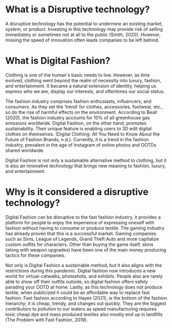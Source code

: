 # What is a Disruptive technology?
A disruptive technology has the potential to undermine an existing market, system, or product. Investing in this technology may provide risk of selling immediately or sometimes not at all to the public (Smith, 2020). However, missing the speed of innovation often leads companies to be left behind.

# What is Digital Fashion?
Clothing is one of the human's basic needs to live. However, as time evolved, clothing went beyond the realm of necessity into luxury, fashion, and entertainment. It became a natural extension of identity, helping us express who we are, display our interests, and oftentimes our social status. 

The fashion industry comprises fashion enthusiasts, influencers, and consumers. As they set the ‘trend’ for clothes, accessories, footwear, etc., so do the rise of harmful effects on the environment. According to Beall (2020), the fashion industry accounts for 10% of all greenhouse gas emissions worldwide. Digital Fashion, on the other hand, promotes sustainability. Their unique feature is enabling users to 3D edit digital clothes on themselves. (Digital Clothing: All You Need to Know About the Future of Fashion Brands, n.d.). Currently, it is a trend in the fashion industry, prevalent in the age of Instagram of online photos and OOTDs shared worldwide.

Digital Fashion is not only a sustainable alternative method to clothing, but it is also an innovative technology that brings new meaning to fashion, luxury, and entertainment. 

# Why is it considered a disruptive technology?
Digital Fashion can be disruptive to the fast fashion industry, it provides a platform for people to enjoy the experience of expressing oneself with fashion without having to consume or produce textile. The gaming industry has already proven that this is a successful market. Gaming companies such as Sims, League of Legends, Grand Theft Auto and more capitalize custom outfits for characters. Other than buying the game itself, skins (along with weapon upgrades) have been one of the main money producing tactics for these companies.

Not only is Digital Fashion a sustainable method, but it also aligns with the restrictions during this pandemic. Digital fashion now introduces a new world for virtual-catwalks, photoshots, and exhibits. People also are rarely able to show off their outfits outside, so digital fashion offers safely parading your OOTD at home. Lastly, as this technology does not produce textile, when publicized it could be an affordable way to replace fast fashion. Fast fashion according to Hayes (2021), is the bottom of the fashion hierarchy; it is cheap, trendy, and changes out quickly. They are the biggest contributors to pollution to our waters as speed manufacturing requires toxic cheap dye and mass produced textiles also mostly end up in landfills (The Problem with Fast Fashion, 2019).
